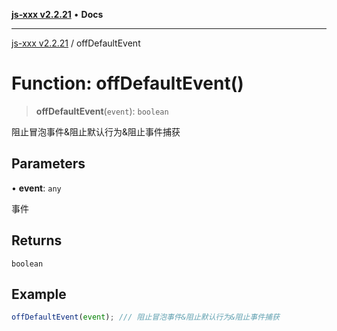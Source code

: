 [**js-xxx v2.2.21**](../README.md) • **Docs**

***

[js-xxx v2.2.21](../README.md) / offDefaultEvent

# Function: offDefaultEvent()

> **offDefaultEvent**(`event`): `boolean`

阻止冒泡事件&阻止默认行为&阻止事件捕获

## Parameters

• **event**: `any`

事件

## Returns

`boolean`

## Example

```ts
offDefaultEvent(event); /// 阻止冒泡事件&阻止默认行为&阻止事件捕获
```
